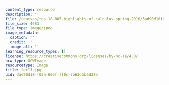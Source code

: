 ```yaml
---
content_type: resource
description: ''
file: /courses/res-18-005-highlights-of-calculus-spring-2010/3ad90d18f03a60efff0c7b63dbb5d3fe_lec13.jpg
file_size: 4683
file_type: image/jpeg
image_metadata:
  caption: ''
  credit: ''
  image-alt: ''
learning_resource_types: []
license: https://creativecommons.org/licenses/by-nc-sa/4.0/
ocw_type: OCWImage
resourcetype: Image
title: lec13.jpg
uid: 3ad90d18-f03a-60ef-ff0c-7b63dbb5d3fe
---
```

